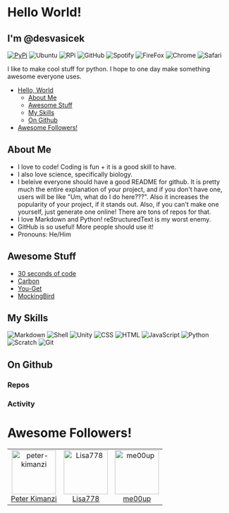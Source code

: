 # Hello World!

## I'm @desvasicek

[![PyPi](https://img.shields.io/badge/pypi-3775A9?style=for-the-badge&logo=pypi&logoColor=white)]()
![Ubuntu](https://img.shields.io/badge/Ubuntu-E95420?style=for-the-badge&logo=ubuntu&logoColor=white)
![RPi](https://img.shields.io/badge/Raspberry%20Pi-A22846?style=for-the-badge&logo=Raspberry%20Pi&logoColor=white)
![GitHub](https://img.shields.io/badge/GitHub-100000?style=for-the-badge&logo=github&logoColor=white)
![Spotify](https://img.shields.io/badge/Spotify-1ED760?&style=for-the-badge&logo=spotify&logoColor=white)
![FireFox](https://img.shields.io/badge/Firefox_Browser-FF7139?style=for-the-badge&logo=Firefox-Browser&logoColor=white)
![Chrome](https://img.shields.io/badge/Google_chrome-4285F4?style=for-the-badge&logo=Google-chrome&logoColor=white)
![Safari](https://img.shields.io/badge/Safari-FF1B2D?style=for-the-badge&logo=Safari&logoColor=white)

I like to make cool stuff for python. I hope to one day make something awesome everyone uses.

- [Hello, World](#im-desvasicek)
  - [About Me](#about-me)
  - [Awesome Stuff](#awesome-stuff)
  - [My Skills](#my-skills)
  - [On Github](#on-github)
- [Awesome Followers!](#awesome-followers)

## About Me

- I love to code! Coding is fun + it is a good skill to have. 
- I also love science, specifically biology. 
- I beleive everyone should have a good README for github. It is pretty much the entire explanation of your project, and if you don't have one, users will be like "Um, what do I do here???". Also it increases the popularity of your project, if it stands out. Also, if you can't make one yourself, just generate one online! There are tons of repos for that.
- I love Markdown and Python! reStructuredText is my worst enemy.
- GitHub is so useful! More people should use it!
- Pronouns: He/Him

## Awesome Stuff

- [30 seconds of code](https://github.com/30-seconds/30-seconds-of-code)
- [Carbon](https://github.com/carbon-design-system/carbon)
- [You-Get](https://github.com/soimort/you-get)
- [MockingBird](https://github.com/babysor/MockingBird)

## My Skills

![Markdown](https://img.shields.io/badge/Markdown-000000?style=for-the-badge&logo=markdown&logoColor=white)
![Shell](https://img.shields.io/badge/Shell_Script-121011?style=for-the-badge&logo=gnu-bash&logoColor=white)
![Unity](https://img.shields.io/badge/Unity-100000?style=for-the-badge&logo=unity&logoColor=white)
![CSS](https://img.shields.io/badge/CSS3-1572B6?style=for-the-badge&logo=css3&logoColor=white)
![HTML](https://img.shields.io/badge/HTML5-E34F26?style=for-the-badge&logo=html5&logoColor=white)
![JavaScript](https://img.shields.io/badge/JavaScript-323330?style=for-the-badge&logo=javascript&logoColor=F7DF1E)
![Python](https://img.shields.io/badge/Python-FFD43B?style=for-the-badge&logo=python&logoColor=blue)
![Scratch](https://img.shields.io/badge/Scratch-4D97FF?style=for-the-badge&logo=Scratch&logoColor=white)
![Git](https://img.shields.io/badge/GIT-E44C30?style=for-the-badge&logo=git&logoColor=white)

## On Github

### Repos

<!--GITHUB_REPOS:{"rows": 8, "raw": false}-->

### Activity

<!--GITHUB_ACTIVITY:{"rows": 8, "raw": false}-->

# Awesome Followers!

<!--ACTION_START_FLAG:github-followers-->
<table>
  <tr>
    <td align="center">
        <a href="https://github.com/peter-kimanzi">
            <img src="https://avatars2.githubusercontent.com/u/71552773" width="100px;" alt="peter-kimanzi"/>
        </a>
        <br />
        <a href="https://github.com/peter-kimanzi">Peter Kimanzi</a>
    </td>
    <td align="center">
        <a href="https://github.com/Lisa778">
            <img src="https://avatars2.githubusercontent.com/u/109013574" width="100px;" alt="Lisa778"/>
        </a>
        <br />
        <a href="https://github.com/Lisa778">Lisa778</a>
    </td>
    <td align="center">
        <a href="https://github.com/me00up">
            <img src="https://avatars2.githubusercontent.com/u/96935657" width="100px;" alt="me00up"/>
        </a>
        <br />
        <a href="https://github.com/me00up">me00up</a>
    </td>
  </tr>
</table>
<!--ACTION_END_FLAG:github-followers-->

